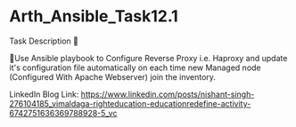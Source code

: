 # Arth_Ansible_Task12.1


Task Description 📃

🔰Use Ansible playbook to Configure Reverse Proxy i.e. Haproxy and update it's configuration file automatically on each time new Managed node (Configured With Apache Webserver) join the inventory.


LinkedIn Blog Link: https://www.linkedin.com/posts/nishant-singh-276104185_vimaldaga-righteducation-educationredefine-activity-6742751636369788928-5_vc

